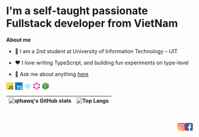 # I'm a self-taught passionate Fullstack developer from VietNam

**About me**

- 💼 I am a 2nd student at University of Information Technology – UIT

- ❤️ I love writing TypeScript, and building fun experiments on type-level

- 💬 Ask me about anything [here](nguyenqthangwork@gmail.com)

<code><img height="20" alt="javascript" src="https://raw.githubusercontent.com/github/explore/80688e429a7d4ef2fca1e82350fe8e3517d3494d/topics/javascript/javascript.png"></code>
<code><img height="20" alt="typescript" src="https://raw.githubusercontent.com/github/explore/80688e429a7d4ef2fca1e82350fe8e3517d3494d/topics/typescript/typescript.png"></code>
<code><img height="20" alt="react" src="https://raw.githubusercontent.com/github/explore/80688e429a7d4ef2fca1e82350fe8e3517d3494d/topics/react/react.png"></code>
<code><img height="20" alt="graphql" src="https://raw.githubusercontent.com/github/explore/5c058a388828bb5fde0bcafd4bc867b5bb3f26f3/topics/graphql/graphql.png"></code>
<code><img height="20" alt="nodejs" src="https://raw.githubusercontent.com/github/explore/80688e429a7d4ef2fca1e82350fe8e3517d3494d/topics/nodejs/nodejs.png"></code>

| ![qthawq's GitHub stats](https://github-readme-stats.vercel.app/api?username=qthawq100dayswithreact&show_icons=true&theme=radical) | ![Top Langs](https://github-readme-stats.vercel.app/api/top-langs/?username=qthawq100dayswithreact&hide_progress=true) |
| --------------------------------------------------------------------------------------------------------------------------------------------------------------------------------------------------------------------------------------------------------------- | -------------------------------------------------------------------------------------------------------------------------------------------------------------------------------------------------------------------- |

<br />
<br />

<a href="https://www.facebook.com/Qthaq2004/">
  <img align="right" alt="Thang Nguyen | Facebook" width="21px" src="./images/facebook.png" />
</a>
<a href="https://www.instagram.com/qthag_/">
  <img align="right" alt="Anurag Hazra | CodeSandbox" width="21px" src="./images/instagram.png" />
</a>
